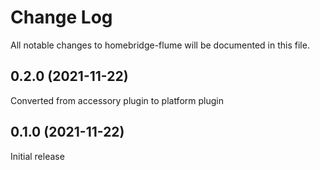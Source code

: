 # Change Log

All notable changes to homebridge-flume will be documented in this file.

## 0.2.0 (2021-11-22)

Converted from accessory plugin to platform plugin

## 0.1.0 (2021-11-22)

Initial release